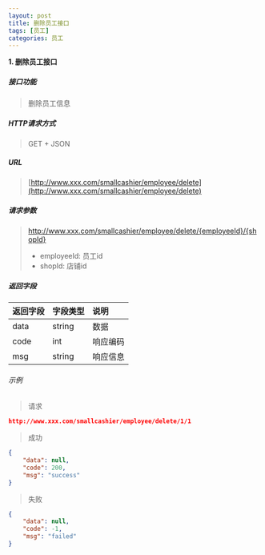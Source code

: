 ```yaml
---
layout: post
title: 删除员工接口
tags: [员工]
categories: 员工 
---
```

**1\. 删除员工接口**
##### 接口功能
> 删除员工信息

##### HTTP请求方式
> GET + JSON

##### URL
> [http://www.xxx.com/smallcashier/employee/delete](http://www.xxx.com/smallcashier/employee/delete)

##### 请求参数
> http://www.xxx.com/smallcashier/employee/delete/{employeeId}/{shopId}
> - employeeId: 员工id
> - shopId: 店铺id

##### 返回字段

|返回字段|字段类型|说明|
|:---|:---|:---|
|data|string|数据|
|code|int|响应编码|
|msg|string|响应信息|

###### 示例
> 请求
``` json
http://www.xxx.com/smallcashier/employee/delete/1/1
```
> 成功
``` json
{
    "data": null,
    "code": 200,
    "msg": "success"
}
```
> 失败
``` json
{
    "data": null,
    "code": -1,
    "msg": "failed"
}
```